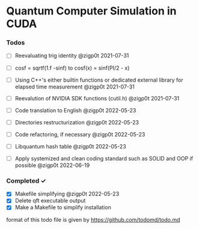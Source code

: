 # Quantum Computer Simulation in CUDA

### Todos
- [ ] Reevaluating trig identity @zigp0t 2021-07-31
- [ ] cosf = sqrtf(1.f -sinf) to cosf(x) = sinf(PI/2 - x)    
- [ ] Using C++'s either builtin functions or dedicated external library for elapsed time measurement @zigp0t 2021-07-31
- [ ] Reevalution of NVIDIA SDK functions (cutil.h) @zigp0t 2021-07-31
- [ ] Code translation to English @zigp0t 2022-05-23
- [ ] Directories restructurization @zigp0t 2022-05-23
- [ ] Code refactoring, if necessary @zigp0t 2022-05-23
- [ ] Libquantum hash table @zigp0t 2022-05-23
- [ ] Apply systemized and clean coding standard such as SOLID and OOP if possible @zigp0t 2022-06-19


### Completed ✓
- [x] Makefile simplifying @zigp0t 2022-05-23
- [x] Delete qft executable output
- [x] Make a Makefile to simplify installation

format of this todo file is given by https://github.com/todomd/todo.md
